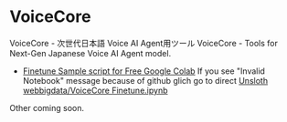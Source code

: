 # VoiceCore

VoiceCore - 次世代日本語 Voice AI Agent用ツール
VoiceCore - Tools for Next-Gen Japanese Voice AI Agent model.


- [Finetune Sample script for Free Google Colab](Unsloth_webbigdata_VoiceCore_Finetune.ipynb)
If you see "Invalid Notebook" message because of github glich go to direct [Unsloth webbigdata/VoiceCore Finetune.ipynb](https://colab.research.google.com/drive/1WOOm2LAXjsoW7JyBu8g_JM7tlcxE-snc?usp=sharing)

Other coming soon.
